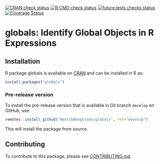 

<div id="badges"><!-- pkgdown markup -->
<a href="https://CRAN.R-project.org/web/checks/check_results_globals.html"><img border="0" src="https://www.r-pkg.org/badges/version/globals" alt="CRAN check status"/></a> <a href="https://github.com/HenrikBengtsson/globals/actions?query=workflow%3AR-CMD-check"><img border="0" src="https://github.com/HenrikBengtsson/globals/actions/workflows/R-CMD-check.yaml/badge.svg?branch=develop" alt="R CMD check status"/></a>  <a href="https://github.com/HenrikBengtsson/globals/actions?query=workflow%3Afuture_tests"><img border="0" src="https://github.com/HenrikBengtsson/globals/actions/workflows/future_tests.yaml/badge.svg?branch=develop" alt="future.tests checks status"/></a>   <a href="https://app.codecov.io/gh/HenrikBengtsson/globals"><img border="0" src="https://codecov.io/gh/HenrikBengtsson/globals/branch/develop/graph/badge.svg" alt="Coverage Status"/></a> 
</div>

# globals: Identify Global Objects in R Expressions 


## Installation
R package globals is available on [CRAN](https://cran.r-project.org/package=globals) and can be installed in R as:
```r
install.packages("globals")
```


### Pre-release version

To install the pre-release version that is available in Git branch `develop` on GitHub, use:
```r
remotes::install_github("HenrikBengtsson/globals", ref="develop")
```
This will install the package from source.  

<!-- pkgdown-drop-below -->


## Contributing

To contribute to this package, please see [CONTRIBUTING.md](CONTRIBUTING.md).

